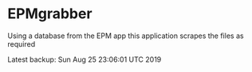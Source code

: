 # EPMgrabber
Using a database from the EPM app this application scrapes the files as required


Latest backup: Sun Aug 25 23:06:01 UTC 2019
